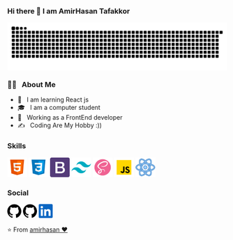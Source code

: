 ### Hi there 👋 I am AmirHasan Tafakkor 

<img align="center" src="https://raw.githubusercontent.com/imrrobat/imrrobat/d1b244e170d2b75fdda3efd499eaaf163f7a617c/images/github-contribution-grid-snake.svg" />

<h3>👨‍💻 &nbsp; About Me</h3>

- 🤔 &nbsp; I am learning React js
- 🎓 &nbsp; I am a computer student
- 💼 &nbsp; Working as a FrontEnd developer
- ✍️ &nbsp; Coding Are My Hobby :))

### Skills

<p align="left">
      <a href="https://developer.mozilla.org/en-US/docs/Glossary/HTML5" target="_blank" rel="noreferrer"><img src="https://raw.githubusercontent.com/amirhasan-tafakkor/amirhasan-tafakkor/main/html.png" width="45px" height="45px" alt="HTML5" /></a>
      <a href="https://www.w3.org/TR/CSS/#css" target="_blank" rel="noreferrer"><img src="https://raw.githubusercontent.com/amirhasan-tafakkor/amirhasan-tafakkor/main/css.png" width="45px" height="45px" alt="CSS3" /></a>
      <a href="https://getbootstrap.com/" target="_blank" rel="noreferrer"><img src="https://raw.githubusercontent.com/amirhasan-tafakkor/amirhasan-tafakkor/main/boot.png" width="45px" height="45px" alt="Bootstrap" /></a>
        <a href="https://tailwindcss.com/" target="_blank" rel="noreferrer"><img src="https://raw.githubusercontent.com/amirhasan-tafakkor/amirhasan-tafakkor/main/tail.png" width="45px" height="45px" alt="tailwind" /></a>
          <a href="https://sass-lang.com/" target="_blank" rel="noreferrer"><img src="https://raw.githubusercontent.com/amirhasan-tafakkor/amirhasan-tafakkor/main/sass.png" width="45px" height="45px" alt="sass" /></a>
    <a href="https://developer.mozilla.org/en-US/docs/Web/JavaScript" target="_blank" rel="noreferrer"><img src="https://raw.githubusercontent.com/amirhasan-tafakkor/amirhasan-tafakkor/main/js.png" width="45px" height="45px" alt="Javascript" /></a>
    <a href="https://reactjs.org/" target="_blank" rel="noreferrer"><img src="https://raw.githubusercontent.com/amirhasan-tafakkor/amirhasan-tafakkor/main/react.png" width="45px" height="45px" alt="React" /></a>
</p>


### Social

<p align="left">
    <a href="https://github.com/amirhasan-tafakkor/" target="_blank" rel="noreferrer"><img src="https://raw.githubusercontent.com/amirhasan-tafakkor/amirhasan-tafakkor/b90274c7a67ed999227198f77eabc54c8db3508e/GitHub.svg" width="32" height="32" /></a>
    <a href="instagram.com/amir.webt" target="_blank" rel="noreferrer"><img src="https://raw.githubusercontent.com/sabzlearn-ir/sabzlearn-ir/326df429fa60b323e697a023715766629ad4047d/github.svg" width="32" height="32" /></a>
    <a href="" target="_blank" rel="noreferrer"><img src="https://raw.githubusercontent.com/amirhasan-tafakkor/amirhasan-tafakkor/b90274c7a67ed999227198f77eabc54c8db3508e/LinkedIn.svg" width="32" height="32" /></a>



<br />

⭐️ From [amirhasan ❤️](https://github.com/amirhasan-tafakkor/)

